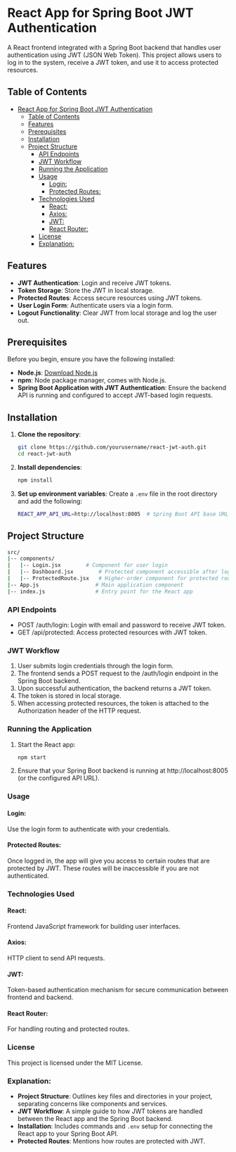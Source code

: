 # React App for Spring Boot JWT Authentication

A React frontend integrated with a Spring Boot backend that handles user authentication using JWT (JSON Web Token). This project allows users to log in to the system, receive a JWT token, and use it to access protected resources.

## Table of Contents

- [React App for Spring Boot JWT Authentication](#react-app-for-spring-boot-jwt-authentication)
  - [Table of Contents](#table-of-contents)
  - [Features](#features)
  - [Prerequisites](#prerequisites)
  - [Installation](#installation)
  - [Project Structure](#project-structure)
    - [API Endpoints](#api-endpoints)
    - [JWT Workflow](#jwt-workflow)
    - [Running the Application](#running-the-application)
    - [Usage](#usage)
      - [Login:](#login)
      - [Protected Routes:](#protected-routes)
    - [Technologies Used](#technologies-used)
      - [React:](#react)
      - [Axios:](#axios)
      - [JWT:](#jwt)
      - [React Router:](#react-router)
    - [License](#license)
    - [Explanation:](#explanation)

## Features

- **JWT Authentication**: Login and receive JWT tokens.
- **Token Storage**: Store the JWT in local storage.
- **Protected Routes**: Access secure resources using JWT tokens.
- **User Login Form**: Authenticate users via a login form.
- **Logout Functionality**: Clear JWT from local storage and log the user out.

## Prerequisites

Before you begin, ensure you have the following installed:

- **Node.js**: [Download Node.js](https://nodejs.org/)
- **npm**: Node package manager, comes with Node.js.
- **Spring Boot Application with JWT Authentication**: Ensure the backend API is running and configured to accept JWT-based login requests.

## Installation

1. **Clone the repository**:
    ```bash
    git clone https://github.com/yourusername/react-jwt-auth.git
    cd react-jwt-auth
    ```

2. **Install dependencies**:
    ```bash
    npm install
    ```

3. **Set up environment variables**:
    Create a `.env` file in the root directory and add the following:
    ```bash
    REACT_APP_API_URL=http://localhost:8005  # Spring Boot API base URL
    ```

## Project Structure

``` bash
src/
|-- components/
|   |-- Login.jsx        # Component for user login
|   |-- Dashboard.jsx        # Protected component accessible after login
|   |-- ProtectedRoute.jsx   # Higher-order component for protected routes
|-- App.js                  # Main application component
|-- index.js                # Entry point for the React app

```

### API Endpoints
- POST /auth/login: Login with email and password to receive JWT token.
- GET /api/protected: Access protected resources with JWT token.

### JWT Workflow
1. User submits login credentials through the login form.
2. The frontend sends a POST request to the /auth/login endpoint in the Spring Boot backend.
3. Upon successful authentication, the backend returns a JWT token.
4. The token is stored in local storage.
5. When accessing protected resources, the token is attached to the Authorization header of the HTTP request.

### Running the Application
1. Start the React app:
    ``` bash
    npm start
    ```
2. Ensure that your Spring Boot backend is running at http://localhost:8005 (or the configured API URL).

### Usage
#### Login:
 Use the login form to authenticate with your credentials.
#### Protected Routes: 
Once logged in, the app will give you access to certain routes that are protected by JWT. These routes will be inaccessible if you are not authenticated.    

### Technologies Used

#### React:   
Frontend JavaScript framework for building user interfaces.
#### Axios: 
HTTP client to send API requests.
#### JWT: 
Token-based authentication mechanism for secure communication between frontend and backend.
#### React Router: 
For handling routing and protected routes.

### License
This project is licensed under the MIT License.

### Explanation:
- **Project Structure**: Outlines key files and directories in your project, separating concerns like components and services.
- **JWT Workflow**: A simple guide to how JWT tokens are handled between the React app and the Spring Boot backend.
- **Installation**: Includes commands and `.env` setup for connecting the React app to your Spring Boot API.
- **Protected Routes**: Mentions how routes are protected with JWT.

